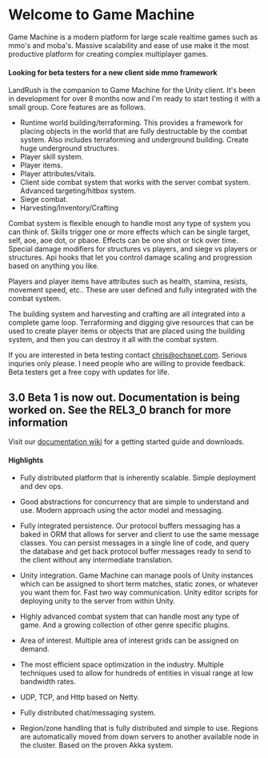 # Welcome to Game Machine

Game Machine is a modern platform for large scale realtime games such as mmo's and moba's.   Massive scalability and ease of use make it the most productive platform for creating complex multiplayer games.  

#### Looking for beta testers for a new client side mmo framework

LandRush is the companion to Game Machine for the Unity client.  It's been in development for over 8 months now and I'm ready to start
testing it with a small group.  Core features are as follows.

- Runtime world building/terraforming.  This provides a framework for placing objects in the world that are fully destructable by the combat system.  Also includes terraforming and underground building.  Create huge underground structures.
- Player skill system.
- Player items.
- Player attributes/vitals.
- Client side combat system that works with the server combat system.  Advanced targeting/hitbox system.
- Siege combat.
- Harvesting/Inventory/Crafting

Combat system is flexible enough to handle most any type of system you can think of.  Skills trigger one or more effects which can be single target, self, aoe, aoe dot, or pbaoe.  Effects can be one shot or tick over time. Special damage modifiers for structures vs players, and siege vs players or structures.  Api hooks that let you control damage scaling and progression based on anything you like. 

Players and player items have attributes such as health, stamina, resists, movement speed, etc..  These are user defined and fully integrated with the combat system.  

The building system and harvesting and crafting are all integrated into a complete game loop.  Terraforming and digging give resources that can be used to create player items or objects that are placed using the building system, and then you can destroy it all with the combat system.

If you are interested in beta testing contact chris@ochsnet.com.  Serious inquries only please.  I need people who are willing to provide feedback.  Beta testers get a free copy with updates for life.

## 3.0 Beta 1 is now out.  Documentation is being worked on.  See the REL3_0 branch for more information

Visit our [documentation wiki](http://www.gamemachine.io/confluence/display/GMD/Game+Machine+Documentation) for a getting started guide and downloads.

#### Highlights

- Fully distributed platform that is inherently scalable.  Simple deployment and dev ops.

- Good abstractions for concurrency that are simple to understand and use.  Modern approach using the actor model and messaging.

- Fully integrated persistence.  Our protocol buffers messaging has a baked in ORM that allows for server and client to use the same message classes.  You can persist messages in a single line of code, and query the database and get back protocol buffer messages ready to send to the client without any intermediate translation.

- Unity integration.  Game Machine can manage pools of Unity instances which can be assigned to short term matches, static zones, or whatever you want them for.  Fast two way communication.  Unity editor scripts for deploying unity to the server from within Unity.

- Highly advanced combat system that can handle most any type of game.  And a growing collection of other genre specific plugins.

-  Area of interest.  Multiple area of interest grids can be assigned on demand.

- The most efficient space optimization in the industry.  Multiple techniques used to allow for hundreds of entities in visual range at low bandwidth rates.

- UDP, TCP, and Http based on Netty.

- Fully distributed chat/messaging system.

- Region/zone handling that is fully distributed and simple to use.  Regions are automatically moved from down servers to another available node in the cluster.  Based on the proven Akka system. 





